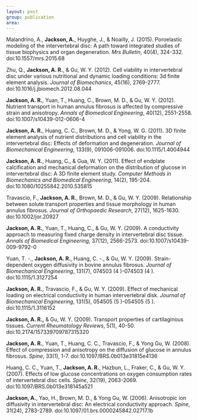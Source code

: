 ```yaml
---
layout: post
group: publication
area:
---
```

Malandrino, A., <b>Jackson, A.</b>, Huyghe, J., & Noailly, J. (2015). Poroelastic modeling of the intervertebral disc: A path toward integrated studies of tissue biophysics and organ degeneration. <i>Mrs Bulletin</i>, 40(4), 324-332. doi:10.1557/mrs.2015.68

Zhu, Q., <b>Jackson, A. R.</b>, & Gu, W. Y. (2012). Cell viability in intervertebral disc under various nutritional and dynamic loading conditions: 3d finite element analysis. <i>Journal of Biomechanics</i>, 45(16), 2769-2777. doi:10.1016/j.jbiomech.2012.08.044

<b>Jackson, A. R.</b>, Yuan, T., Huang, C., Brown, M. D., & Gu, W. Y. (2012). Nutrient transport in human annulus fibrosus is affected by compressive strain and anisotropy. <i>Annals of Biomedical Engineering</i>, 40(12), 2551-2558. doi:10.1007/s10439-012-0606-4</a>

<b>Jackson, A. R.</b>, Huang, C. C., Brown, M. D., & Yong, W. G. (2011). 3D finite element analysis of nutrient distributions and cell viability in the intervertebral disc: Effects of deformation and degeneration. <i>Journal of Biomechanical Engineering</i>, 133(9), 091006-091006. doi:10.1115/1.4004944

<b>Jackson, A. R.</b>, Huang, C., & Gua, W. Y. (2011). Effect of endplate calcification and mechanical deformation on the distribution of glucose in intervertebral disc: A 3D finite element study. <i>Computer Methods in Biomechanics and Biomedical Engineering</i>, 14(2), 195-204. doi:10.1080/10255842.2010.535815

Travascio, F., <b>Jackson, A. R.</b>, Brown, M. D., & Gu, W. Y. (2009). Relationship between solute transport properties and tissue morphology in human annulus fibrosus. <i>Journal of Orthopaedic Research</i>, 27(12), 1625-1630. doi:10.1002/jor.20927

<b>Jackson, A. R.</b>, Yuan, T., Huang, C., & Gu, W. Y. (2009). A conductivity approach to measuring fixed charge density in intervertebral disc tissue. <i>Annals of Biomedical Engineering</i>, 37(12), 2566-2573. doi:10.1007/s10439-009-9792-0

Yuan, T. -., <b>Jackson, A. R.</b>, Huang, C. -., & Gu, W. Y. (2009). Strain-dependent oxygen diffusivity in bovine annulus fibrosus. <i>Journal of Biomechanical Engineering</i>, 131(7), 074503 (4 )-074503 (4 ). doi:10.1115/1.3127254

<b>Jackson, A. R.</b>, Travascio, F., & Gu, W. Y. (2009). Effect of mechanical loading on electrical conductivity in human intervertebral disk. <i>Journal of Biomechanical Engineering</i>, 131(5), 054505 (5 )-054505 (5 ). doi:10.1115/1.3116152

<b>Jackson, A. R.,</b> & Gu, W. Y. (2009). Transport properties of cartilaginous tissues. <i>Current Rheumatology Reviews</i>, 5(1), 40-50. doi:10.2174/157339709787315320

<b>Jackson, A. R.</b>, Yuan, T., Huang, C. C., Travascio, F., & Yong Gu, W. (2008). Effect of compression and anisotropy on the diffusion of glucose in annulus fibrosus. <i>Spine</i>, 33(1), 1-7. doi:10.1097/BRS.0b013e31815e4136

Huang, C. C., Yuan, T., <b>Jackson, A. R.</b>, Hazbun, L., Fraker, C., & Gu, W. Y. (2007). Effects of low glucose concentrations on oxygen consumption rates of intervertebral disc cells. <i>Spine</i>, 32(19), 2063-2069. doi:10.1097/BRS.0b013e318145a521

<b>Jackson, A.</b>, Yao, H., Brown, M. D., & Yong Gu, W. (2006). Anisotropic ion diffusivity in intervertebral disc: An electrical conductivity approach. <i>Spine</i>, 31(24), 2783-2789. doi:10.1097/01.brs.0000245842.02717.1b
